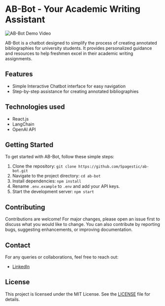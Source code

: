 # AB-Bot - Your Academic Writing Assistant

![AB-Bot Demo Video](https://github.com/Spagestic/ab-bot/assets/20869942/2714c496-39a9-400e-b191-41d3bb0af5af)

AB-Bot is a chatbot designed to simplify the process of creating annotated bibliographies for university students. It provides personalized guidance and resources to help freshmen excel in their academic writing assignments.


## Features

- Simple Interactive Chatbot interface for easy navigation
- Step-by-step assistance for creating annotated bibliographies

## Technologies used

- React.js
- LangChain
- OpenAI API

## Getting Started

To get started with AB-Bot, follow these simple steps:

1. Clone the repository: `git clone https://github.com/Spagestic/ab-bot.git`
2. Navigate to the project directory: `cd ab-bot`
3. Install dependencies: `npm install`
4. Rename `.env.example` to `.env` and add your API keys.
5. Start the development server: `npm start`

## Contributing

Contributions are welcome! For major changes, please open an issue first to discuss what you would like to change. You can also contribute by reporting bugs, suggesting enhancements, or improving documentation.

## Contact

For any queries or collaborations, feel free to reach out:

- [LinkedIn](https://www.linkedin.com/in/vishalginni/)

## License

This project is licensed under the MIT License. See the [LICENSE](LICENSE) file for details.
